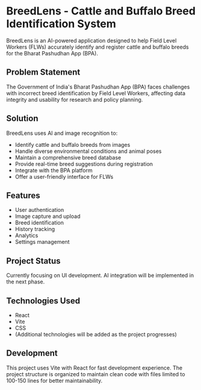 # BreedLens - Cattle and Buffalo Breed Identification System

BreedLens is an AI-powered application designed to help Field Level Workers (FLWs) accurately identify and register cattle and buffalo breeds for the Bharat Pashudhan App (BPA).

## Problem Statement

The Government of India's Bharat Pashudhan App (BPA) faces challenges with incorrect breed identification by Field Level Workers, affecting data integrity and usability for research and policy planning.

## Solution

BreedLens uses AI and image recognition to:
- Identify cattle and buffalo breeds from images
- Handle diverse environmental conditions and animal poses
- Maintain a comprehensive breed database
- Provide real-time breed suggestions during registration
- Integrate with the BPA platform
- Offer a user-friendly interface for FLWs

## Features

- User authentication
- Image capture and upload
- Breed identification
- History tracking
- Analytics
- Settings management

## Project Status

Currently focusing on UI development. AI integration will be implemented in the next phase.

## Technologies Used

- React
- Vite
- CSS
- (Additional technologies will be added as the project progresses)

## Development

This project uses Vite with React for fast development experience. The project structure is organized to maintain clean code with files limited to 100-150 lines for better maintainability.
